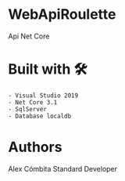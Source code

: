 # WebApiRoulette
Api Net Core

# Built with 🛠️
    - Visual Studio 2019
    - Net Core 3.1 
    - SqlServer
    - Database localdb

# Authors
Alex Cómbita
Standard Developer
